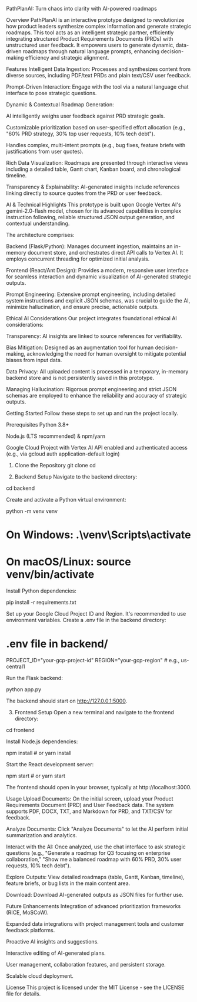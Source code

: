 PathPlanAI: Turn chaos into clarity with AI-powered roadmaps

Overview
PathPlanAI is an interactive prototype designed to revolutionize how product leaders synthesize complex information and generate strategic roadmaps. This tool acts as an intelligent strategic partner, efficiently integrating structured Product Requirements Documents (PRDs) with unstructured user feedback. It empowers users to generate dynamic, data-driven roadmaps through natural language prompts, enhancing decision-making efficiency and strategic alignment.

Features
Intelligent Data Ingestion: Processes and synthesizes content from diverse sources, including PDF/text PRDs and plain text/CSV user feedback.

Prompt-Driven Interaction: Engage with the tool via a natural language chat interface to pose strategic questions.

Dynamic & Contextual Roadmap Generation:

AI intelligently weighs user feedback against PRD strategic goals.

Customizable prioritization based on user-specified effort allocation (e.g., "60% PRD strategy, 30% top user requests, 10% tech debt").

Handles complex, multi-intent prompts (e.g., bug fixes, feature briefs with justifications from user quotes).

Rich Data Visualization: Roadmaps are presented through interactive views including a detailed table, Gantt chart, Kanban board, and chronological timeline.

Transparency & Explainability: AI-generated insights include references linking directly to source quotes from the PRD or user feedback.

AI & Technical Highlights
This prototype is built upon Google Vertex AI's gemini-2.0-flash model, chosen for its advanced capabilities in complex instruction following, reliable structured JSON output generation, and contextual understanding.

The architecture comprises:

Backend (Flask/Python): Manages document ingestion, maintains an in-memory document store, and orchestrates direct API calls to Vertex AI. It employs concurrent threading for optimized initial analysis.

Frontend (React/Ant Design): Provides a modern, responsive user interface for seamless interaction and dynamic visualization of AI-generated strategic outputs.

Prompt Engineering: Extensive prompt engineering, including detailed system instructions and explicit JSON schemas, was crucial to guide the AI, minimize hallucination, and ensure precise, actionable outputs.

Ethical AI Considerations
Our project integrates foundational ethical AI considerations:

Transparency: AI insights are linked to source references for verifiability.

Bias Mitigation: Designed as an augmentation tool for human decision-making, acknowledging the need for human oversight to mitigate potential biases from input data.

Data Privacy: All uploaded content is processed in a temporary, in-memory backend store and is not persistently saved in this prototype.

Managing Hallucination: Rigorous prompt engineering and strict JSON schemas are employed to enhance the reliability and accuracy of strategic outputs.

Getting Started
Follow these steps to set up and run the project locally.

Prerequisites
Python 3.8+

Node.js (LTS recommended) & npm/yarn

Google Cloud Project with Vertex AI API enabled and authenticated access (e.g., via gcloud auth application-default login)

1. Clone the Repository
   git clone <your-repository-url>
   cd <your-repository-name>

2. Backend Setup
   Navigate to the backend directory:

cd backend

Create and activate a Python virtual environment:

python -m venv venv

# On Windows: .\venv\Scripts\activate

# On macOS/Linux: source venv/bin/activate

Install Python dependencies:

pip install -r requirements.txt

Set up your Google Cloud Project ID and Region. It's recommended to use environment variables. Create a .env file in the backend directory:

# .env file in backend/

PROJECT_ID="your-gcp-project-id"
REGION="your-gcp-region" # e.g., us-central1

Run the Flask backend:

python app.py

The backend should start on http://127.0.0.1:5000.

3. Frontend Setup
   Open a new terminal and navigate to the frontend directory:

cd frontend

Install Node.js dependencies:

npm install # or yarn install

Start the React development server:

npm start # or yarn start

The frontend should open in your browser, typically at http://localhost:3000.

Usage
Upload Documents: On the initial screen, upload your Product Requirements Document (PRD) and User Feedback data. The system supports PDF, DOCX, TXT, and Markdown for PRD, and TXT/CSV for feedback.

Analyze Documents: Click "Analyze Documents" to let the AI perform initial summarization and analytics.

Interact with the AI: Once analyzed, use the chat interface to ask strategic questions (e.g., "Generate a roadmap for Q3 focusing on enterprise collaboration," "Show me a balanced roadmap with 60% PRD, 30% user requests, 10% tech debt").

Explore Outputs: View detailed roadmaps (table, Gantt, Kanban, timeline), feature briefs, or bug lists in the main content area.

Download: Download AI-generated outputs as JSON files for further use.

Future Enhancements
Integration of advanced prioritization frameworks (RICE, MoSCoW).

Expanded data integrations with project management tools and customer feedback platforms.

Proactive AI insights and suggestions.

Interactive editing of AI-generated plans.

User management, collaboration features, and persistent storage.

Scalable cloud deployment.

License
This project is licensed under the MIT License - see the LICENSE file for details.
